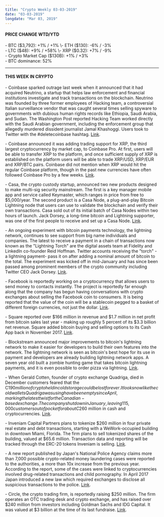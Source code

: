 ```yaml
---
title: "Crypto Weekly 03-03-2019"
date: "03-03-2019"
longdate: "Mar 03, 2019"
---
```


#### **PRICE CHANGE WTD/YTD**

\- BTC ($3,792): +1% / +1%  
\- ETH ($130): -6% / -3%  
\- LTC ($48): +9% / +58%  
\- XRP ($0.32): +7% / -9%  
\- Crypto Market Cap ($130B): +1% / +3%  
\- BTC dominance: 52%



---

#### **THIS WEEK IN CRYPTO**

\- Coinbase sparked outrage last week when it announced that it had acquired Neutrino, a startup that helps law enforcement and financial institutions investigate and track transactions on the blockchain. Neutrino was founded by three former employees of Hacking team, a controversial Italian surveillance vendor that was caught several times selling spyware to governments with dubious human rights records like Ethiopia, Saudi Arabia, and Sudan. The Washington Post reported Hacking Team worked directly with the Saudi Arabian government, including the enforcement group that allegedly murdered dissident journalist Jamal Khashoggi. Users took to Twitter with the #deletecoinbase hashtag. [Link](https://motherboard.vice.com/en_us/article/a3bn5e/coinbase-neutrino-former-hacking-team-members).   


\- Coinbase announced it was adding trading support for XRP, the third largest cryptocurrency by market cap, to Coinbase Pro. At first, users will be able to transfer XRP to the platform, and once sufficient supply of XRP is established on the platform users will be able to trade XRP/USD, XRP/EUR and XRP/BTC pairs. Coinbase did not mention when XRP would hit the regular Coinbase platform, though in the past new currencies have often followed Coinbase Pro by a few weeks. [Link](https://techcrunch.com/2019/02/25/coinbase-xrp-ripple/).   


\- Casa, the crypto custody startup, announced two new products designed to make multi-sig security mainstream. The first is a key manager mobile app and service called Keymaster, which ranges in price from free to $5,000/year. The second product is a Casa Node, a plug-and-play Bitcoin Lightning node that users can use to validate the blockchain and verify their own transactions. Casa sold out of its initial batch of Casa Nodes within two hours of launch. Jack Dorsey, a long-time bitcoin and Lightning supporter, was one of the first people to receive and set up a Casa Node. [Link](https://www.theblockcrypto.com/2019/02/28/casa-is-dramatically-shifting-its-business-and-its-kicking-off-with-two-new-products/).   


\- An ongoing experiment with bitcoin payments technology, the lightning network, continues to see support from big name individuals and companies. The latest to receive a payment in a chain of transactions now known as the "Lightning Torch" are the digital assets team at Fidelity and LinkedIn co-founder Reid Hoffman. Twitter accounts receiving the "torch" - a lightning payment- pass it on after adding a nominal amount of bitcoin to the total. The experiment was kicked off in mid-January and has since been passed among prominent members of the crypto community including Twitter CEO Jack Dorsey. [Link](https://www.coindesk.com/linkedin-founder-fidelity-latest-to-carry-bitcoins-lightning-torch).   


\- Facebook is reportedly working on a cryptocurrency that allows users to send money to contacts instantly. The project is reportedly far enough along that the company has begun having conversations with crypto exchanges about selling the Facebook coin to consumers. It is being reported that the value of the coin will be a stablecoin pegged to a basket of different foreign currencies, not just the dollar. [Link](https://www.nytimes.com/2019/02/28/technology/cryptocurrency-facebook-telegram.html).   


\- Square reported over $166 million in revenue and $1.7 million in net profit from bitcoin sales last year - making up roughly 5 percent of its $3.3 billion net revenue. Square added bitcoin buying and selling options to its Cash App back in November 2017. [Link](https://www.coindesk.com/square-sold-over-166-million-in-bitcoin-last-year).   


\- Blockstream announced major improvements to bitcoin's lightning network to make it easier for developers to build their own features into the network. The lightning network is seen as bitcoin's best hope for its use in payment and developers are already building lightning network apps. A seven year old built a zombie hunting game that takes bitcoin lightning payments, and it is even possible to order pizza via lightning. [Link](https://www.coindesk.com/blockstream-releases-lightning-upgrade-with-new-plugin-functionality).   


\- When Gerald Cotten, founder of crypto exchange Quadriga, died in December customers feared that the C$190 million of crypto held in cold storage could be lost forever. It looks now like the cold wallets Quadriga was using have been empty since April, marking the latest twist for the Canadian-based exchange. The company shut down in January, leaving 115,000 customers out of pocket for about C$260 million in cash and cryptocurrencies. [Link](https://www.bloomberg.com/news/articles/2019-03-01/quadriga-has-6-cold-wallets-but-they-don-t-hold-any-crypto).   


\- Inveniam Capital Partners plans to tokenize $260 million in four private real estate and debt transactions, starting with a WeWork-occupied building in downtown Miami, Florida. The firm plans to sell tokenized shares of the building, valued at $65.6 million. Transaction data and reporting will be tracked through the ERC-20 tokens Inveniam is selling. [Link](https://www.coindesk.com/66-million-building-to-be-tokenized-on-ethereum-blockchain-in-record-deal).   


\- A new report published by Japan's National Police Agency claims more than 7,000 possible crypto-related money laundering cases were reported to the authorities, a more than 10x increase from the previous year. According to the report, some of the cases were linked to cryptocurrencies involved drug-related transactions and child pornography. In April 2017 Japan introduced a new law which required exchanges to disclose all suspicious transactions to the police. [Link](https://www.theblockcrypto.com/tiny/japan-2018-saw-10-times-more-suspected-crypto-laundering-reports-than-the-year-before/).   


\- Circle, the crypto trading firm, is reportedly raising $250 million. The firm operates an OTC trading desk and crypto exchange, and has raised over $240 million from investors including Goldman Sachs and IDG Capital. It was valued at $3 billion at the time of its last fundraise. [Link](https://www.theinformation.com/articles/crypto-startup-circle-seeking-250-million-in-new-funding).